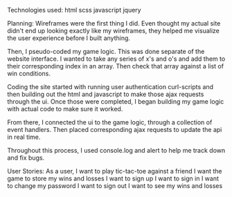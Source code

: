 Technologies used:
  html
  scss
  javascript
  jquery


Planning:
  Wireframes were the first thing I did. Even thought my actual site didn't end
  up looking exactly like my wireframes, they helped me visualize the user
  experience before I built anything.

  Then, I pseudo-coded my game logic. This
  was done separate of the website interface. I wanted to take any series of x's
  and o's and add them to their corresponding index in an array. Then check that
  array against a list of win conditions.

  Coding the site started with running user authentication curl-scripts and then
  building out the html and javascript to make those ajax requests through the
  ui. Once those were completed, I began building my game logic with actual code
  to make sure it worked.

  From there, I connected the ui to the game logic, through a
  collection of event handlers. Then placed corresponding ajax requests to update
  the api in real time.

  Throughout this process, I used console.log and alert to help me track down and
  fix bugs.


  User Stories:
    As a user, I want to play tic-tac-toe against a friend
    I want the game to store my wins and losses
    I want to sign up
    I want to sign in
    I want to change my password
    I want to sign out
    I want to see my wins and losses
